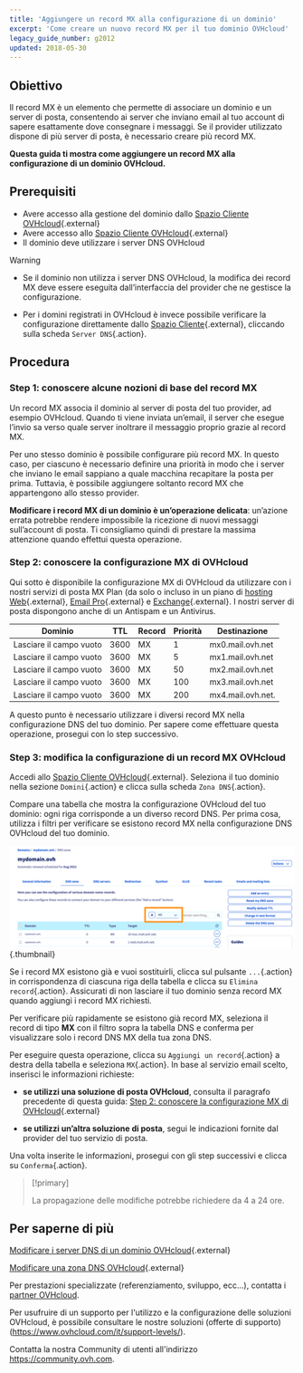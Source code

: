 ```yaml
---
title: 'Aggiungere un record MX alla configurazione di un dominio'
excerpt: 'Come creare un nuovo record MX per il tuo dominio OVHcloud'
legacy_guide_number: g2012
updated: 2018-05-30
---
```


## Obiettivo

Il record MX è un elemento che permette di associare un dominio e un server di posta, consentendo ai server che inviano email al tuo account di sapere esattamente dove consegnare i messaggi. Se il provider utilizzato dispone di più server di posta, è necessario creare più record MX. 

**Questa guida ti mostra come aggiungere un record MX alla configurazione di un dominio OVHcloud.**

## Prerequisiti

- Avere accesso alla gestione del dominio dallo [Spazio Cliente OVHcloud](https://www.ovh.com/auth/?action=gotomanager&from=https://www.ovh.it/&ovhSubsidiary=it){.external}
- Avere accesso allo [Spazio Cliente OVHcloud](https://www.ovh.com/auth/?action=gotomanager&from=https://www.ovh.it/&ovhSubsidiary=it){.external}
- Il dominio deve utilizzare i server DNS OVHcloud

> [!warning]
>
> - Se il dominio non utilizza i server DNS OVHcloud, la modifica dei record MX deve essere eseguita dall’interfaccia del provider che ne gestisce la configurazione.
>
> - Per i domini registrati in OVHcloud è invece possibile verificare la configurazione direttamente dallo [Spazio Cliente](https://www.ovh.com/auth/?action=gotomanager&from=https://www.ovh.it/&ovhSubsidiary=it){.external}, cliccando sulla scheda `Server DNS`{.action}.
>

## Procedura

### Step 1: conoscere alcune nozioni di base del record MX

Un record MX associa il dominio al server di posta del tuo provider, ad esempio OVHcloud. Quando ti viene inviata un’email, il server che esegue l’invio sa verso quale server inoltrare il messaggio proprio grazie al record MX. 

Per uno stesso dominio è possibile configurare più record MX. In questo caso, per ciascuno è necessario definire una priorità  in modo che i server che inviano le email sappiano a quale macchina recapitare la posta per prima.  Tuttavia, è possibile aggiungere soltanto record MX che appartengono allo stesso provider. 

**Modificare i record MX di un dominio è un’operazione delicata**: un’azione errata potrebbe rendere impossibile la ricezione di nuovi messaggi sull’account di posta.  Ti consigliamo quindi di prestare la massima attenzione quando effettui questa operazione.

### Step 2: conoscere la configurazione MX di OVHcloud

Qui sotto è disponibile la configurazione MX di OVHcloud da utilizzare con i nostri servizi di posta MX Plan (da solo o incluso in un piano di [hosting Web](https://www.ovhcloud.com/it/web-hosting/){.external}, [Email Pro](https://www.ovhcloud.com/it/emails/email-pro/){.external} e [Exchange](https://www.ovhcloud.com/it/emails/hosted-exchange/){.external}. I nostri server di posta dispongono anche di un Antispam e un Antivirus. 

|Dominio|TTL|Record|Priorità|Destinazione|
|---|---|---|---|---|
|Lasciare il campo vuoto|3600|MX|1|mx0.mail.ovh.net|
|Lasciare il campo vuoto|3600|MX|5|mx1.mail.ovh.net|
|Lasciare il campo vuoto|3600|MX|50|mx2.mail.ovh.net|
|Lasciare il campo vuoto|3600|MX|100|mx3.mail.ovh.net|
|Lasciare il campo vuoto|3600|MX|200|mx4.mail.ovh.net.|

A questo punto è necessario utilizzare i diversi record MX nella configurazione DNS del tuo dominio. Per sapere come effettuare questa operazione, prosegui con lo step successivo.

### Step 3: modifica la configurazione di un record MX OVHcloud

Accedi allo [Spazio Cliente OVHcloud](https://www.ovh.com/auth/?action=gotomanager&from=https://www.ovh.it/&ovhSubsidiary=it){.external}. Seleziona il tuo dominio nella sezione `Domini`{.action} e clicca sulla scheda `Zona DNS`{.action}.

Compare una tabella che mostra la configurazione OVHcloud del tuo dominio: ogni riga corrisponde a un diverso record DNS. Per prima cosa, utilizza i filtri per verificare se esistono record MX nella configurazione DNS OVHcloud del tuo dominio.

![dnsmxrecord](images/mx-records-dns-zone.png){.thumbnail}

Se i record MX esistono già e vuoi sostituirli, clicca sul pulsante `...`{.action} in corrispondenza di ciascuna riga della tabella e clicca su `Elimina record`{.action}. Assicurati di non lasciare il tuo dominio senza record MX quando aggiungi i record MX richiesti.

Per verificare più rapidamente se esistono già record MX, seleziona il record di tipo **MX** con il filtro sopra la tabella DNS e conferma per visualizzare solo i record DNS MX della tua zona DNS.

Per eseguire questa operazione, clicca su `Aggiungi un record`{.action} a destra della tabella e seleziona `MX`{.action}. In base al servizio email scelto, inserisci le informazioni richieste: 

- **se utilizzi una soluzione di posta OVHcloud**, consulta il paragrafo precedente di questa guida: [Step 2: conoscere la configurazione MX di OVHcloud](./#step-2-conoscere-la-configurazione-mx-di-ovh){.external}

- **se utilizzi un’altra soluzione di posta**, segui le indicazioni fornite dal provider del tuo servizio di posta.

Una volta inserite le informazioni, prosegui con gli step successivi e clicca su `Conferma`{.action}.

> [!primary]
>
> La propagazione delle modifiche potrebbe richiedere da 4 a 24 ore.
>

## Per saperne di più

[Modificare i server DNS di un dominio OVHcloud](/pages/web_cloud/domains/dns_server_general_information){.external}

[Modificare una zona DNS OVHcloud](/pages/web_cloud/domains/dns_zone_edit){.external}

Per prestazioni specializzate (referenziamento, sviluppo, ecc...), contatta i [partner OVHcloud](https://partner.ovhcloud.com/it/).

Per usufruire di un supporto per l'utilizzo e la configurazione delle soluzioni OVHcloud, è possibile consultare le nostre soluzioni (offerte di supporto)(https://www.ovhcloud.com/it/support-levels/).

Contatta la nostra Community di utenti all'indirizzo <https://community.ovh.com>.
